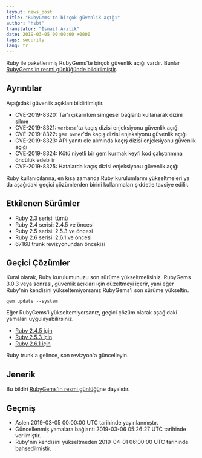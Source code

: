 ```yaml
---
layout: news_post
title: "RubyGems'te birçok güvenlik açığı"
author: "hsbt"
translator: "İsmail Arılık"
date: 2019-03-05 00:00:00 +0000
tags: security
lang: tr
---
```


Ruby ile paketlenmiş RubyGems'te birçok güvenlik açığı vardır.
Bunlar [RubyGems'in resmi günlüğünde bildirilmiştir](http://blog.rubygems.org/2019/03/05/security-advisories-2019-03.html).

## Ayrıntılar

Aşağıdaki güvenlik açıkları bildirilmiştir.

* CVE-2019-8320: Tar'ı çıkarırken simgesel bağlantı kullanarak dizini silme
* CVE-2019-8321: `verbose`'ta kaçış dizisi enjeksiyonu güvenlik açığı
* CVE-2019-8322: `gem owner`'da kaçış dizisi enjeksiyonu güvenlik açığı
* CVE-2019-8323: API yanıtı ele alımında kaçış dizisi enjeksiyonu güvenlik açığı
* CVE-2019-8324: Kötü niyetli bir gem kurmak keyfi kod çalıştırımına öncülük edebilir
* CVE-2019-8325: Hatalarda kaçış dizisi enjeksiyonu güvenlik açığı

Ruby kullanıcılarına, en kısa zamanda Ruby kurulumlarını yükseltmeleri ya da aşağıdaki geçici çözümlerden birini kullanmaları şiddetle tavsiye edilir.

## Etkilenen Sürümler

* Ruby 2.3 serisi: tümü
* Ruby 2.4 serisi: 2.4.5 ve öncesi
* Ruby 2.5 serisi: 2.5.3 ve öncesi
* Ruby 2.6 serisi: 2.6.1 ve öncesi
* 67168 trunk revizyonundan öncekisi

## Geçici Çözümler

Kural olarak, Ruby kurulumunuzu son sürüme yükseltmelisiniz.
RubyGems 3.0.3 veya sonrası, güvenlik açıkları için düzeltmeyi içerir, yani eğer Ruby'nin kendisini yükseltemiyorsanız RubyGems'i son sürüme yükseltin.

```
gem update --system
```

Eğer RubyGems'i yükseltemiyorsanız, geçici çözüm olarak aşağıdaki yamaları uygulayabilirsiniz.

* [Ruby 2.4.5 için](https://bugs.ruby-lang.org/attachments/7669)
* [Ruby 2.5.3 için](https://bugs.ruby-lang.org/attachments/7670)
* [Ruby 2.6.1 için](https://bugs.ruby-lang.org/attachments/7671)

Ruby trunk'a gelince, son revizyon'a güncelleyin.

## Jenerik

Bu bildiri [RubyGems'in resmi günlüğü](http://blog.rubygems.org/2019/03/05/security-advisories-2019-03.html)ne dayalıdır.

## Geçmiş

* Aslen 2019-03-05 00:00:00 UTC tarihinde yayınlanmıştır.
* Güncellenmiş yamalara bağlantı 2019-03-06 05:26:27 UTC tarihinde verilmiştir.
* Ruby'nin kendisini yükseltmeden 2019-04-01 06:00:00 UTC tarihinde bahsedilmiştir.
